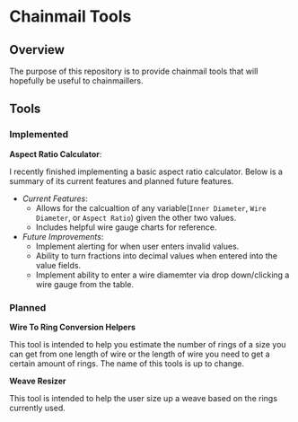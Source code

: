 # Chainmail Tools

## Overview

The purpose of this repository is to provide chainmail tools that will hopefully be useful to chainmaillers.


##  Tools

### Implemented

**Aspect Ratio Calculator**:

I recently finished implementing a basic aspect ratio calculator. Below is a summary of its current features and planned future features.

* *Current Features*:
    * Allows for the calcualtion of any variable(`Inner Diameter`, `Wire Diameter`, or `Aspect Ratio`) given the other two values.
    * Includes helpful wire gauge charts for reference.
* *Future Improvements*:
    * Implement alerting for when user enters invalid values.
    * Ability to turn fractions into decimal values when entered into the value fields.
    * Implement ability to enter a wire diamemter via drop down/clicking a wire gauge from the table.


### Planned

**Wire To Ring Conversion Helpers**

This tool is intended to help you estimate the number of rings of a size you can get from one length of wire or the length of wire you need to get a certain amount of rings. The name of this tools is up to change.


**Weave Resizer**

This tool is intended to help the user size up a weave based on the rings currently used.
